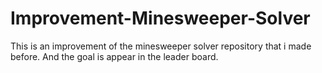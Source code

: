 # Improvement-Minesweeper-Solver
This is an improvement of the minesweeper solver repository that i made before. And the goal is appear in the leader board. 
